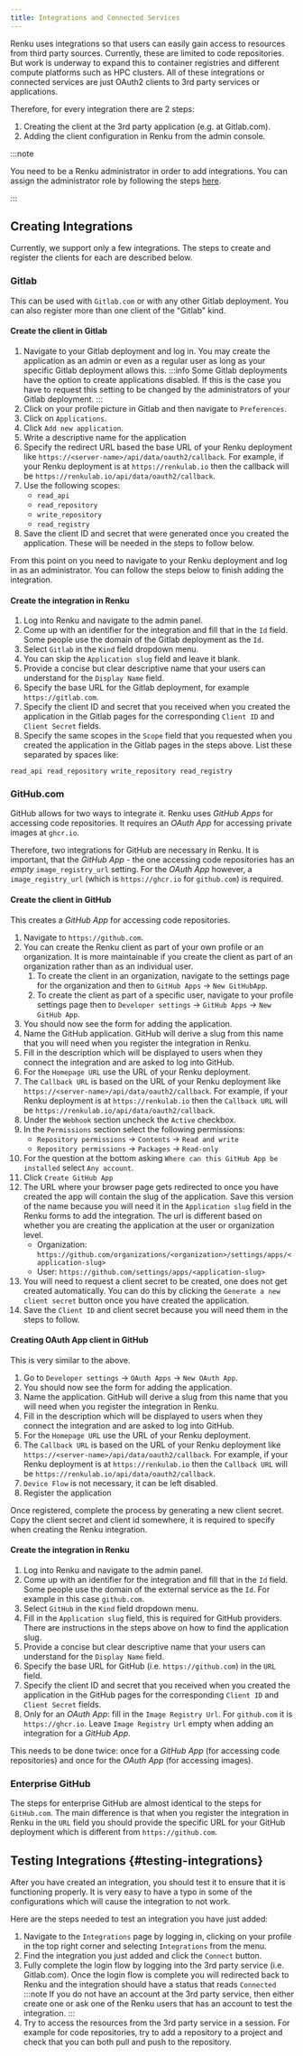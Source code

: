 ```yaml
---
title: Integrations and Connected Services
---
```


Renku uses integrations so that users can easily gain access to resources
from third party sources. Currently, these are limited to code repositories.
But work is underway to expand this to container registries and different
compute platforms such as HPC clusters. All of these integrations or connected
services are just OAuth2 clients to 3rd party services or applications.

Therefore, for every integration there are 2 steps:
1. Creating the client at the 3rd party application (e.g. at Gitlab.com).
2. Adding the client configuration in Renku from the admin console.

:::note

You need to be a Renku administrator in order to add integrations. You can assign
the administrator role by following the steps [here](/docs/admins/operation/user-management).

:::

## Creating Integrations

Currently, we support only a few integrations. The steps to create and register the clients
for each are described below.

### Gitlab

This can be used with `Gitlab.com` or with any other Gitlab deployment. You can also
register more than one client of the "Gitlab" kind.

#### Create the client in Gitlab

1. Navigate to your Gitlab deployment and log in. You may create the application
as an admin or even as a regular user as long as your specific Gitlab deployment
allows this.
    :::info
    Some Gitlab deployments have the option to create applications disabled.
    If this is the case you have to request this setting to be changed by the
    administrators of your Gitlab deployment.
    :::
2. Click on your profile picture in Gitlab and then navigate to `Preferences`.
3. Click on `Applications`.
4. Click `Add new application`.
5. Write a descriptive name for the application
6. Specify the redirect URL based the base URL of your Renku deployment 
like `https://<server-name>/api/data/oauth2/callback`. For example,
if your Renku deployment is at `https://renkulab.io` then the callback will be 
`https://renkulab.io/api/data/oauth2/callback`.
7. Use the following scopes:
    - `read_api`
    - `read_repository`
    - `write_repository`
    - `read_registry`
8. Save the client ID and secret that were generated once you created the application.
These will be needed in the steps to follow below.

From this point on you need to navigate to your Renku deployment and log in as an administrator.
You can follow the steps below to finish adding the integration.

#### Create the integration in Renku

1. Log into Renku and navigate to the admin panel.
2. Come up with an identifier for the integration and fill that in the `Id` field.
Some people use the domain of the Gitlab deployment as the `Id`.
3. Select `Gitlab` in the `Kind` field dropdown menu.
4. You can skip the `Application slug` field and leave it blank.
5. Provide a concise but clear descriptive name that your users can understand for the `Display Name` field.
6. Specify the base URL for the Gitlab deployment, for example `https://gitlab.com`.
7. Specify the client ID and secret that you received when you created the application in the
Gitlab pages for the corresponding `Client ID` and `Client Secret` fields.
8. Specify the same scopes in the `Scope` field that you requested when you created the application
in the Gitlab pages in the steps above. List these separated by spaces like:

```
read_api read_repository write_repository read_registry
```

### GitHub.com

GitHub allows for two ways to integrate it. Renku uses _GitHub Apps_
for accessing code repositories. It requires an _OAuth App_ for
accessing private images at `ghcr.io`.

Therefore, two integrations for GitHub are necessary in
Renku. It is important, that the _GitHub App_ - the one accessing code
repositories has an _empty_ `image_registry_url` setting. For the
_OAuth App_ however, a `image_registry_url` (which is
`https://ghcr.io` for `github.com`) is required.

#### Create the client in GitHub

This creates a _GitHub App_ for accessing code repositories.

1. Navigate to `https://github.com`.
2. You can create the Renku client as part of your own profile or an organization.
It is more maintainable if you create the client as part of an organization rather than
as an individual user. 
    1. To create the client in an organization, navigate to the settings 
    page for the organization and then to `GitHub Apps` -> `New GitHubApp`. 
    2. To create the client as part of a specific user, navigate to your profile settings page
    then to `Developer settings` -> `GitHub Apps` -> `New GitHub App`.
3. You should now see the form for adding the application. 
4. Name the GitHub application. GitHub will derive a slug from this name that you will need when you
register the integration in Renku.
5. Fill in the description which will be displayed to users when they connect the integration
and are asked to log into GitHub.
6. For the `Homepage URL` use the URL of your Renku deployment.
7. The `Callback URL` is based on the URL of your Renku deployment 
like `https://<server-name>/api/data/oauth2/callback`. For example,
if your Renku deployment is at `https://renkulab.io` then the `Callback URL` will be 
`https://renkulab.io/api/data/oauth2/callback`.
8. Under the `Webhook` section uncheck the `Active` checkbox.
9. In the `Permissions` section select the following permissions:
    - `Repository permissions` -> `Contents` -> `Read and write`
    - `Repository permissions` -> `Packages` -> `Read-only`
10. For the question at the bottom asking `Where can this GitHub App be installed` select `Any account`.
11. Click `Create GitHub App`
12. The URL where your browser page gets redirected to once you have created the app
will contain the slug of the application. Save this version of the name because you will need it
in the `Application slug` field in the Renku forms to add the integration. The url is different based on whether
you are creating the application at the user or organization level.
    - Organization: `https://github.com/organizations/<organization>/settings/apps/<application-slug>`
    - User: `https://github.com/settings/apps/<application-slug>`
13. You will need to request a client secret to be created, one does not get created automatically.
You can do this by clicking the `Generate a new client secret` button once you have created the application.
14. Save the `Client ID` and client secret because you will need them in the steps to follow.

#### Creating OAuth App client in GitHub

This is very similar to the above. 

1. Go to `Developer settings` -> `OAuth Apps` -> `New OAuth App`.
2. You should now see the form for adding the application. 
3. Name the application. GitHub will derive a slug from this name that
you will need when you register the integration in Renku.
4. Fill in the description which will be displayed to users when they
connect the integration and are asked to log into GitHub.
5. For the `Homepage URL` use the URL of your Renku deployment.
6. The `Callback URL` is based on the URL of your Renku deployment 
like `https://<server-name>/api/data/oauth2/callback`. For example,
if your Renku deployment is at `https://renkulab.io` then the `Callback URL` will be 
`https://renkulab.io/api/data/oauth2/callback`.
7. `Device Flow` is not necessary, it can be left disabled.
8. Register the application

Once registered, complete the process by generating a new client
secret. Copy the client secret and client id somewhere, it is required
to specify when creating the Renku integration.

#### Create the integration in Renku

1. Log into Renku and navigate to the admin panel.
2. Come up with an identifier for the integration and fill that in the `Id` field.
Some people use the domain of the external service as the `Id`. For example in this case `github.com`.
3. Select `GitHub` in the `Kind` field dropdown menu.
4. Fill in the `Application slug` field, this is required for GitHub providers.
There are instructions in the steps above on how to find the application slug.
5. Provide a concise but clear descriptive name that your users can understand for the `Display Name` field.
6. Specify the base URL for GitHub (i.e. `https://github.com`) in the `URL` field.
7. Specify the client ID and secret that you received when you created the application in the
GitHub pages for the corresponding `Client ID` and `Client Secret` fields.
8. Only for an _OAuth App_: fill in the `Image Registry Url`. For
   `github.com` it is `https://ghcr.io`. Leave `Image Registry Url`
   empty when adding an integration for a _GitHub App_.

This needs to be done twice: once for a _GitHub App_ (for accessing
code repositories) and once for the _OAuth App_ (for accessing
images).

### Enterprise GitHub

The steps for enterprise GitHub are almost identical to the steps for `GitHub.com`.
The main difference is that when you register the integration in Renku in the `URL` field you should provide
the specific URL for your GitHub deployment which is different from `https://github.com`.

## Testing Integrations {#testing-integrations}

After you have created an integration, you should test it to ensure that it is functioning properly.
It is very easy to have a typo in some of the configurations which will cause the integration to not work.

Here are the steps needed to test an integration you have just added:
1. Navigate to the `Integrations` page by logging in, clicking on your profile in
the top right corner and selecting `Integrations` from the menu.
2. Find the  integration you just added and click the `Connect` button. 
3. Fully complete the login flow by logging into the 3rd party service (i.e. Gitlab.com).
Once the login flow is complete you will redirected back to Renku and the integration should
have a status that reads `Connected`
    :::note
    If you do not have an account at the 3rd party service, then either create one
    or ask one of the Renku users that has an account to test the integration.
    :::
4. Try to access the resources from the 3rd party service in a session. For example for code repositories,
try to add a repository to a project and check that you can both pull and push to the repository.
